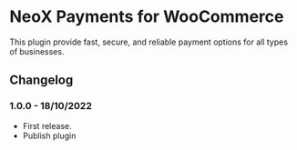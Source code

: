 # NeoX Payments for WooCommerce
This plugin provide fast, secure, and reliable payment options for all types of businesses.

## Changelog

### 1.0.0 - 18/10/2022
* First release.
* Publish plugin